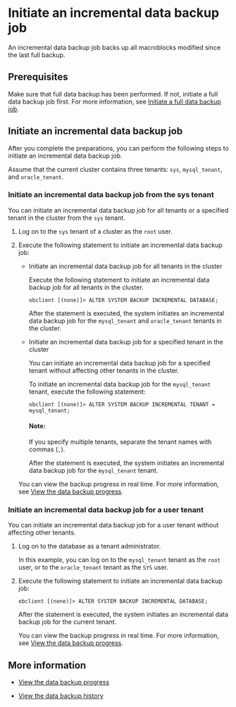 # Initiate an incremental data backup job

An incremental data backup job backs up all macroblocks modified since the last full backup.

## Prerequisites

Make sure that full data backup has been performed. If not, initiate a full data backup job first. For more information, see [Initiate a full data backup job](2.initiate-full-data-backup.md).

## Initiate an incremental data backup job

After you complete the preparations, you can perform the following steps to initiate an incremental data backup job.

Assume that the current cluster contains three tenants: `sys`, `mysql_tenant`, and `oracle_tenant`.

### Initiate an incremental data backup job from the sys tenant

You can initiate an incremental data backup job for all tenants or a specified tenant in the cluster from the `sys` tenant.

1. Log on to the `sys` tenant of a cluster as the `root` user.

2. Execute the following statement to initiate an incremental data backup job:

   * Initiate an incremental data backup job for all tenants in the cluster

      Execute the following statement to initiate an incremental data backup job for all tenants in the cluster.

      ```shell
      obclient [(none)]> ALTER SYSTEM BACKUP INCREMENTAL DATABASE;
      ```

      After the statement is executed, the system initiates an incremental data backup job for the `mysql_tenant` and `oracle_tenant` tenants in the cluster.

   * Initiate an incremental data backup job for a specified tenant in the cluster

      You can initiate an incremental data backup job for a specified tenant without affecting other tenants in the cluster.

      To initiate an incremental data backup job for the `mysql_tenant` tenant, execute the following statement:

      ```shell
      obclient [(none)]> ALTER SYSTEM BACKUP INCREMENTAL TENANT = mysql_tenant;
      ```

      <main id="notice" type='explain'>
         <h4>Note:</h4>
         <p>If you specify multiple tenants, separate the tenant names with commas (<code>,</code>). </p>
      </main>

      After the statement is executed, the system initiates an incremental data backup job for the `mysql_tenant` tenant.

   You can view the backup progress in real time. For more information, see [View the data backup progress](5.view-data-backup-progress.md).

### Initiate an incremental data backup job for a user tenant

You can initiate an incremental data backup job for a user tenant without affecting other tenants.

1. Log on to the database as a tenant administrator.

   In this example, you can log on to the `mysql_tenant` tenant as the `root` user, or to the `oracle_tenant` tenant as the `SYS` user.

2. Execute the following statement to initiate an incremental data backup job:

   ```shell
   obclient [(none)]> ALTER SYSTEM BACKUP INCREMENTAL DATABASE;
   ```

   After the statement is executed, the system initiates an incremental data backup job for the current tenant.

   You can view the backup progress in real time. For more information, see [View the data backup progress](5.view-data-backup-progress.md).

## More information

* [View the data backup progress](5.view-data-backup-progress.md)

* [View the data backup history](6.view-data-backup-history.md)
